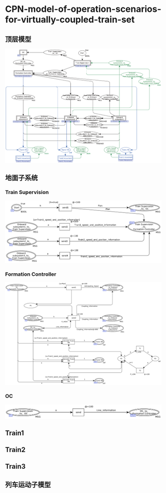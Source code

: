 # CPN-model-of-operation-scenarios-for-virtually-coupled-train-set
## 顶层模型
![img](https://github.com/Chen2669/CPN-model-of-operation-scenarios-for-virtually-coupled-train-set/blob/main/img-storage/TOP.png)
## 地面子系统
### Train Supervision
![img](https://github.com/Chen2669/CPN-model-of-operation-scenarios-for-virtually-coupled-train-set/blob/main/img-storage/Train-Supervision.png)
### Formation Controller
![img](https://github.com/Chen2669/CPN-model-of-operation-scenarios-for-virtually-coupled-train-set/blob/main/img-storage/Formation-Controller.png)
### OC
![img](https://github.com/Chen2669/CPN-model-of-operation-scenarios-for-virtually-coupled-train-set/blob/main/img-storage/OC.png)
## Train1
## Train2
## Train3
## 列车运动子模型
